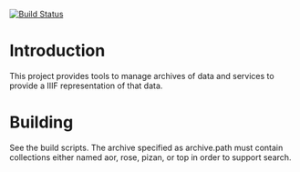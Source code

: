 [![Build Status](https://travis-ci.org/jhu-digital-manuscripts/rosa2.png?branch=master)](https://travis-ci.org/jhu-digital-manuscripts/rosa2)

# Introduction

This project provides tools to manage archives of data and services to provide a IIIF representation of that data.

# Building

See the build scripts. The archive specified as archive.path must contain collections either named aor, rose, pizan, or top in order to support search.





